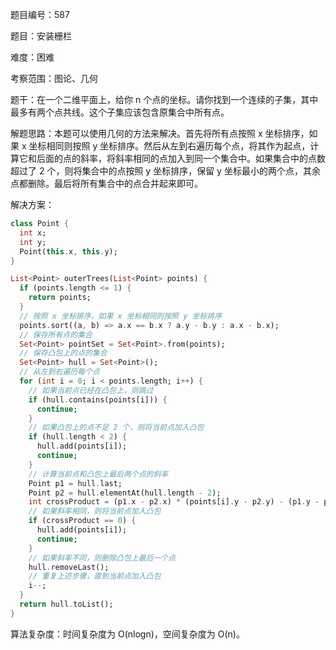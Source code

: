 题目编号：587

题目：安装栅栏

难度：困难

考察范围：图论、几何

题干：在一个二维平面上，给你 n 个点的坐标。请你找到一个连续的子集，其中最多有两个点共线。这个子集应该包含原集合中所有点。

解题思路：本题可以使用几何的方法来解决。首先将所有点按照 x 坐标排序，如果 x 坐标相同则按照 y 坐标排序。然后从左到右遍历每个点，将其作为起点，计算它和后面的点的斜率，将斜率相同的点加入到同一个集合中。如果集合中的点数超过了 2 个，则将集合中的点按照 y 坐标排序，保留 y 坐标最小的两个点，其余点都删除。最后将所有集合中的点合并起来即可。

解决方案：

```dart
class Point {
  int x;
  int y;
  Point(this.x, this.y);
}

List<Point> outerTrees(List<Point> points) {
  if (points.length <= 1) {
    return points;
  }
  // 按照 x 坐标排序，如果 x 坐标相同则按照 y 坐标排序
  points.sort((a, b) => a.x == b.x ? a.y - b.y : a.x - b.x);
  // 保存所有点的集合
  Set<Point> pointSet = Set<Point>.from(points);
  // 保存凸包上的点的集合
  Set<Point> hull = Set<Point>();
  // 从左到右遍历每个点
  for (int i = 0; i < points.length; i++) {
    // 如果当前点已经在凸包上，则跳过
    if (hull.contains(points[i])) {
      continue;
    }
    // 如果凸包上的点不足 2 个，则将当前点加入凸包
    if (hull.length < 2) {
      hull.add(points[i]);
      continue;
    }
    // 计算当前点和凸包上最后两个点的斜率
    Point p1 = hull.last;
    Point p2 = hull.elementAt(hull.length - 2);
    int crossProduct = (p1.x - p2.x) * (points[i].y - p2.y) - (p1.y - p2.y) * (points[i].x - p2.x);
    // 如果斜率相同，则将当前点加入凸包
    if (crossProduct == 0) {
      hull.add(points[i]);
      continue;
    }
    // 如果斜率不同，则删除凸包上最后一个点
    hull.removeLast();
    // 重复上述步骤，直到当前点加入凸包
    i--;
  }
  return hull.toList();
}
```

算法复杂度：时间复杂度为 O(nlogn)，空间复杂度为 O(n)。